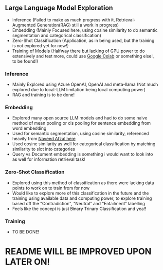 ## Large Language Model Exploration
- Inference (Failed to make as much progress with it, Retrieval-Augmented Generation(RAG) still a work in progress)
- Embedding (Mainly Focused here, using cosine similarity to do semantic segmentation and categorical classification)
- Zero-Shot Classification (Application, as in being used, but the training is not explored yet for now!)
- Training of Models (Halfway there but lacking of GPU power to do extensively and test more, could use [Google Colab](https://colab.google/) or something else!, to be found!)

### Inference
- Mainly Explored using Azure OpenAI, OpenAI and meta-llama (Not much explored due to local-LLM limitation being local computing power)
- RAG and training is to be done!

### Embedding
- Explored many open source LLM models and had to do some naive method of mean pooling or cls pooling for sentence embedding from word embedding
- Used for semantic segmentation, using cosine similarity, referenced heavily from [Naveed Afzal here](https://www.naveedafzal.com/posts/an-introduction-to-unsupervised-topic-segmentation-with-implementation/)
- Used cosine similarity as well for categorical classification by matching similarity to slot into categories
- Query vs Document embedding is something i would want to look into as well for information retrieval task!

### Zero-Shot Classification
- Explored using this method of classification as there were lacking data points to work on to train from for now
- Would like to explore more of this classification in the future and the training using available data and computing power, to explore training based off the "Contradiction", "Neutral" and "Entailment" labelling
- Feels like the concept is just ~~Binary~~ Trinary Classification and yea!!

### Training
- TO BE DONE!


# README WILL BE IMPROVED UPON LATER ON!